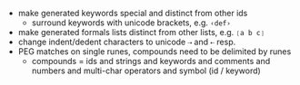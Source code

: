 - make generated keywords special and distinct from other ids
	- surround keywords with unicode brackets, e.g. `‹def›`
- make generated formals lists distinct from other lists, e.g. `❲a b c❳`
- change indent/dedent characters to unicode `⇢` and `⇠` resp.
- PEG matches on single runes, compounds need to be delimited by runes
	- compounds = ids and strings and keywords and comments and numbers and multi-char operators and symbol (id / keyword)